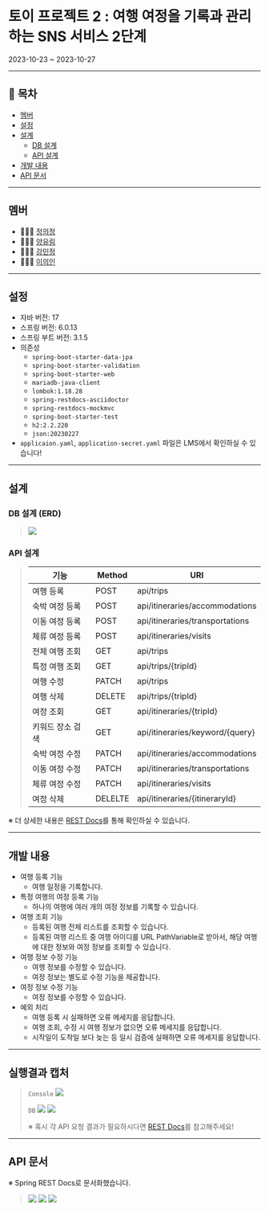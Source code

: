 # 토이 프로젝트 2 : 여행 여정을 기록과 관리하는 SNS 서비스 2단계

2023-10-23 ~ 2023-10-27

---

## 📌 목차

- [멤버](#멤버)
- [설정](#설정)
- [설계](#설계)
    - [DB 설계](#DB-설계)
    - [API 설계](#API-설계)
- [개발 내용](#개발-내용)
- [API 문서](#API-문서)

---

## 멤버

- 👩🏻‍💻 [정의정](https://github.com/JeongUijeong)
- 👩🏻‍💻 [양유림](https://github.com/YurimYang)
- 👩🏻‍💻 [강민정](https://github.com/ypd06021)
- 👩🏻‍💻 [이의인](https://github.com/dldmldlsy)

---

## 설정

- 자바 버전: 17
- 스프링 버전: 6.0.13
- 스프링 부트 버전: 3.1.5
- 의존성
    - `spring-boot-starter-data-jpa`
    - `spring-boot-starter-validation`
    - `spring-boot-starter-web`
    - `mariadb-java-client`
    - `lombok:1.18.28`
    - `spring-restdocs-asciidoctor`
    - `spring-restdocs-mockmvc`
    - `spring-boot-starter-test`
    - `h2:2.2.220`
    - `json:20230227`
- `applicaion.yaml`, `application-secret.yaml` 파일은 LMS에서 확인하실 수 있습니다!

---

## 설계

### DB 설계 (ERD)

> ![](src/main/resources/image/erd.png)

### API 설계

> | 기능        | Method  | URI                             |
> |-----------|---------|---------------------------------|
> | 여행 등록     | POST    | api/trips                       |
> | 숙박 여정 등록  | POST    | api/itineraries/accommodations  |
> | 이동 여정 등록  | POST    | api/itineraries/transportations |
> | 체류 여정 등록  | POST    | api/itineraries/visits          |
> | 전체 여행 조회  | GET     | api/trips                       |
> | 특정 여행 조회  | GET     | api/trips/{tripId}              |
> | 여행 수정     | PATCH   | api/trips                       |
> | 여행 삭제     | DELETE  | api/trips/{tripId}              |
> | 여정 조회     | GET     | api/itineraries/{tripId}        |
> | 키워드 장소 검색 | GET     | api/itineraries/keyword/{query} |                          |
> | 숙박 여정 수정  | PATCH   | api/itineraries/accommodations  |
> | 이동 여정 수정  | PATCH   | api/itineraries/transportations |
> | 체류 여정 수정  | PATCH   | api/itineraries/visits          |
> | 여정 삭제     | DELELTE | api/itineraries/{itineraryId}   |
※ 더 상세한 내용은 [REST Docs](#API-문서)를 통해 확인하실 수 있습니다.

---

## 개발 내용

- 여행 등록 기능
    - 여행 일정을 기록합니다.
- 특정 여행의 여정 등록 기능
    - 하나의 여행에 여러 개의 여정 정보를 기록할 수 있습니다.
- 여행 조회 기능
    - 등록된 여행 전체 리스트를 조회할 수 있습니다.
    - 등록된 여행 리스트 중 여행 아이디를 URL PathVariable로 받아서, 해당 여행에 대한 정보와 여정 정보를 조회할 수 있습니다.
- 여행 정보 수정 기능
    - 여행 정보를 수정할 수 있습니다.
    - 여정 정보는 별도로 수정 기능을 제공합니다.
- 여정 정보 수정 기능
    - 여정 정보를 수정할 수 있습니다.
- 예외 처리
    - 여행 등록 시 실패하면 오류 메세지를 응답합니다.
    - 여행 조회, 수정 시 여행 정보가 없으면 오류 메세지를 응답합니다.
    - 시작일이 도착일 보다 늦는 등 일시 검증에 실패하면 오류 메세지를 응답합니다.

---

## 실행결과 캡처

> `Console`
> ![](src/main/resources/image/console.png)
> 
> `DB`
> ![](src/main/resources/image/db_trip.png)
> ![](src/main/resources/image/db_itinerary.png)
> 
> ※ 혹시 각 API 요청 결과가 필요하시다면 [REST Docs](#API-문서)를 참고해주세요!

---

## API 문서

※ Spring REST Docs로 문서화했습니다.

> ![](src/main/resources/image/api_docs_index.png)
> ![](src/main/resources/image/api_docs_trip.png)
> ![](src/main/resources/image/api_docs_itinerary.png)